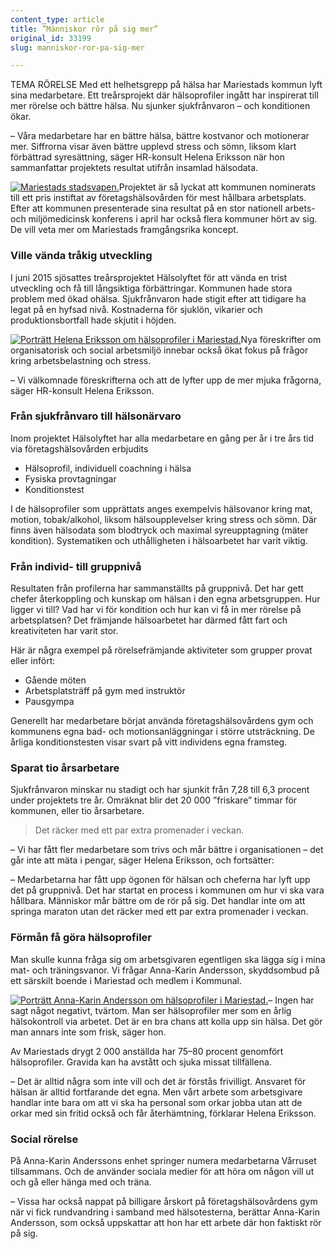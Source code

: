 ```yaml
---
content_type: article
title: ”Människor rör på sig mer”
original_id: 33199
slug: manniskor-ror-pa-sig-mer

---
```


TEMA RÖRELSE Med ett helhetsgrepp på hälsa har Mariestads kommun lyft sina medarbetare. Ett treårsprojekt där hälsoprofiler ingått har inspirerat till mer rörelse och bättre hälsa. Nu sjunker sjukfrånvaron – och konditionen ökar.

– Våra medarbetare har en bättre hälsa, bättre kostvanor och motionerar mer. Siffrorna visar även bättre upplevd stress och sömn, liksom klart förbättrad syresättning, säger HR-konsult Helena Eriksson när hon sammanfattar projektets resultat utifrån insamlad hälsodata.

[![Mariestads stadsvapen.](https://www.suntarbetsliv.se/wp-content/uploads/2018/08/200x220-mariestad-logotyp-150x150.jpg)](https://www.suntarbetsliv.se/wp-content/uploads/2018/08/200x220-mariestad-logotyp.jpg)Projektet är så lyckat att kommunen nominerats till ett pris instiftat av företagshälsovården för mest hållbara arbetsplats. Efter att kommunen presenterade sina resultat på en stor nationell arbets- och miljömedicinsk konferens i april har också flera kommuner hört av sig. De vill veta mer om Mariestads framgångsrika koncept.

### Ville vända tråkig utveckling

I juni 2015 sjösattes treårsprojektet Hälsolyftet för att vända en trist utveckling och få till långsiktiga förbättringar. Kommunen hade stora problem med ökad ohälsa. Sjukfrånvaron hade stigit efter att tidigare ha legat på en hyfsad nivå. Kostnaderna för sjuklön, vikarier och produktionsbortfall hade skjutit i höjden.

[![Porträtt Helena Eriksson om hälsoprofiler i Mariestad.](https://www.suntarbetsliv.se/wp-content/uploads/2018/08/200x220-helena-eriksson-150x150.jpg)](https://www.suntarbetsliv.se/wp-content/uploads/2018/08/200x220-helena-eriksson.jpg)Nya föreskrifter om organisatorisk och social arbetsmiljö innebar också ökat fokus på frågor kring arbetsbelastning och stress.

– Vi välkomnade föreskrifterna och att de lyfter upp de mer mjuka frågorna, säger HR-konsult Helena Eriksson.

### Från sjukfrånvaro till hälsonärvaro

Inom projektet Hälsolyftet har alla medarbetare en gång per år i tre års tid via företagshälsovården erbjudits

*   Hälsoprofil, individuell coachning i hälsa
*   Fysiska provtagningar
*   Konditionstest

I de hälsoprofiler som upprättats anges exempelvis hälsovanor kring mat, motion, tobak/alkohol, liksom hälsoupplevelser kring stress och sömn. Där finns även hälsodata som blodtryck och maximal syreupptagning (mäter kondition). Systematiken och uthålligheten i hälsoarbetet har varit viktig.

### Från individ- till gruppnivå

Resultaten från profilerna har sammanställts på gruppnivå. Det har gett chefer återkoppling och kunskap om hälsan i den egna arbetsgruppen. Hur ligger vi till? Vad har vi för kondition och hur kan vi få in mer rörelse på arbetsplatsen? Det främjande hälsoarbetet har därmed fått fart och kreativiteten har varit stor.

Här är några exempel på rörelsefrämjande aktiviteter som grupper provat eller infört:

*   Gående möten
*   Arbetsplatsträff på gym med instruktör
*   Pausgympa

Generellt har medarbetare börjat använda företagshälsovårdens gym och kommunens egna bad- och motionsanläggningar i större utsträckning. De årliga konditionstesten visar svart på vitt individens egna framsteg.

### Sparat tio årsarbetare

Sjukfrånvaron minskar nu stadigt och har sjunkit från 7,28 till 6,3 procent under projektets tre år. Omräknat blir det 20 000 ”friskare” timmar för kommunen, eller tio årsarbetare.

> Det räcker med ett par extra promenader i veckan.

– Vi har fått fler medarbetare som trivs och mår bättre i organisationen – det går inte att mäta i pengar, säger Helena Eriksson, och fortsätter:

– Medarbetarna har fått upp ögonen för hälsan och cheferna har lyft upp det på gruppnivå. Det har startat en process i kommunen om hur vi ska vara hållbara. Människor mår bättre om de rör på sig. Det handlar inte om att springa maraton utan det räcker med ett par extra promenader i veckan.

### Förmån få göra hälsoprofiler

Man skulle kunna fråga sig om arbetsgivaren egentligen ska lägga sig i mina mat- och träningsvanor. Vi frågar Anna-Karin Andersson, skyddsombud på ett särskilt boende i Mariestad och medlem i Kommunal.

[![Porträtt Anna-Karin Andersson om hälsoprofiler i Mariestad.](https://www.suntarbetsliv.se/wp-content/uploads/2018/08/200x220-annakarin-andersson-150x150.jpg)](https://www.suntarbetsliv.se/wp-content/uploads/2018/08/200x220-annakarin-andersson.jpg)– Ingen har sagt något negativt, tvärtom. Man ser hälsoprofiler mer som en årlig hälsokontroll via arbetet. Det är en bra chans att kolla upp sin hälsa. Det gör man annars inte som frisk, säger hon.

Av Mariestads drygt 2 000 anställda har 75–80 procent genomfört hälsoprofiler. Gravida kan ha avstått och sjuka missat tillfällena.

– Det är alltid några som inte vill och det är förstås frivilligt. Ansvaret för hälsan är alltid fortfarande det egna. Men vårt arbete som arbetsgivare handlar inte bara om att vi ska ha personal som orkar jobba utan att de orkar med sin fritid också och får återhämtning, förklarar Helena Eriksson.

### Social rörelse

På Anna-Karin Anderssons enhet springer numera medarbetarna Vårruset tillsammans. Och de använder sociala medier för att höra om någon vill ut och gå eller hänga med och träna.

– Vissa har också nappat på billigare årskort på företagshälsovårdens gym när vi fick rundvandring i samband med hälsotesterna, berättar Anna-Karin Andersson, som också uppskattar att hon har ett arbete där hon faktiskt rör på sig.

